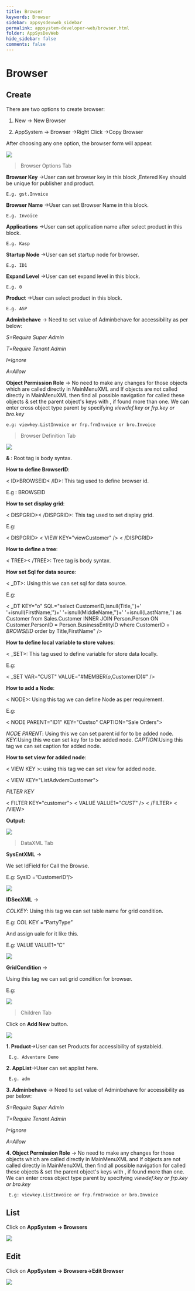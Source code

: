 ```yaml
---
title: Browser
keywords: Browser
sidebar: appsysdevweb_sidebar
permalink: appsystem-developer-web/browser.html
folder: AppSysDevWeb
hide_sidebar: false
comments: false
---
```


# Browser

## Create

There are two options to create browser:

1.	New -> New Browser

2.	AppSystem -> Browser ->Right Click ->Copy Browser

After choosing any one option, the browser form will appear.

![](/images/browseroptionstabweb.png)

>Browser Options Tab

**Browser Key** ->User can set browser key in this block ,Entered Key should be unique for publisher and product.

    E.g. gst.Invoice

**Browser Name** ->User can set Browser Name in this block.

    E.g. Invoice

**Applications** ->User can set application name after select product in this block.

    E.g. Kasp

**Startup Node** ->User can set startup node for browser.

    E.g. ID1

**Expand Level** ->User can set expand level in this block.

    E.g. 0

**Product** ->User can select product in this block.

    E.g. ASP

**Adminbehave** -> Need to set value of Adminbehave for accessibility as per below:

*S=Require Super Admin*

*T=Require Tenant Admin*

*I=Ignore*

*A=Allow*

**Object Permission Role** -> No need to make any changes for those objects which are called directly in MainMenuXML and If objects are not called directly in MainMenuXML then find all possible navigation for called these objects & set  the parent object's keys with , if found more than one. We can enter cross object type parent by specifying *viewdef.key or frp.key or bro.key*
 
    e.g: viewkey.ListInvoice or frp.frmInvoice or bro.Invoice



>Browser Definition Tab

![](/images/browserdefinitiontabweb.png)

**<ROOT> & </ROOT>**: Root tag is body syntax.
    
**How to define BrowserID**:

< ID>BROWSEID< /ID>: This tag used to define browser id.

   E.g : <ID>BROWSEID</ID>

**How to set display grid**:

< DISPGRID>< /DISPGRID>: This tag used to set display grid.
   
   E.g:
   
  < DISPGRID>
  < VIEW KEY="viewCustomer" />
  < /DISPGRID>
  
**How to define a tree**:

< TREE>< /TREE>: Tree tag is body syntax.

**How set Sql for data source**:

< _DT>: Using this we can set sql for data source.

  E.g:
  
< _DT KEY="o" SQL="select CustomerID,isnull(Title,'')+' '+isnull(FirstName,'')+' '+isnull(MiddleName,'')+' '+isnull(LastName,'') as Customer from  Sales.Customer INNER JOIN Person.Person  ON Customer.PersonID = Person.BusinessEntityID where CustomerID = $BROWSEID$ order by Title,FirstName" />

**How to define local variable to store values**:

< _SET>: This tag used to define variable for store data locally.

  E.g:
  
< _SET VAR="CUST" VALUE="#MEMBER($o$,CustomerID)#" />

**How to add a Node**:

< NODE>: Using this tag we can define Node as per requirement.

  E.g:
  
< NODE PARENT="ID1"  KEY="Custso" CAPTION="Sale Orders">

*NODE PARENT*: Using this we can set parent id for to be added node.
*KEY*:Using this we can set key for to be added node.
*CAPTION*:Using this tag we can set caption for added node.

**How to set view for added node**:

< VIEW KEY >: using this tag we can set view for added node.

< VIEW KEY="ListAdvdemCustomer">

*FILTER KEY*
              
< FILTER KEY="customer">
< VALUE VALUE1="$CUST$" />
< /FILTER>
< /VIEW>


**Output:**

![](/images/BrowserDefinitionFormoutput.png)


>DataXML Tab


**SysEntXML** -> 

We set IdField for Call the Browse.

   E.g: SysID =”CustomerID”/>

![](/images/SysEntXMLWeb.jpg)



**IDSecXML** ->

*COLKEY*: Using this tag we can set table name for grid condition.

   E.g: COL KEY =”PartyType”
   
And assign uale for it like this.

   E.g: VALUE VALUE1=”C”


![](/images/IDSecXMLWeb.jpg)

**GridCondition** ->

Using this tag we can set grid condition for browser.

   E.g: <COL KEY =”SalesOrderID”/>


![](/images/GridConditionWeb.jpg)

>Children Tab

Click on **Add New** button. 

![](/images/childrentabweb.png)

**1. Product**->User can set Products for accessibility of systableid.

     E.g. Adventure Demo

**2. AppList**->User can set applist here.

     E.g. adm

**3. Adminbehave** -> Need to set value of Adminbehave for accessibility as per below:

*S=Require Super Admin*

*T=Require Tenant Admin*

*I=Ignore*

*A=Allow*

**4. Object Permission Role** -> No need to make any changes for those objects which are called directly in MainMenuXML and If objects are not called directly in MainMenuXML then find all possible navigation for called these objects & set  the parent object's keys with , if found more than one. We can enter cross object type parent by specifying *viewdef.key or frp.key or bro.key*

     E.g: viewkey.ListInvoice or frp.frmInvoice or bro.Invoice

## List

Click on **AppSystem -> Browsers**

![](/images/browserslistweb.png)

## Edit

Click on **AppSystem -> Browsers->Edit Browser**

![](/images/editbrowserweb.png)
